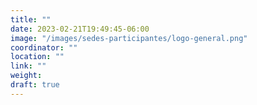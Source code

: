```yaml
---
title: ""
date: 2023-02-21T19:49:45-06:00
image: "/images/sedes-participantes/logo-general.png"
coordinator: "" 
location: ""
link: ""
weight: 
draft: true
---
```


